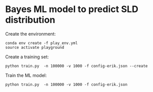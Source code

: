 # Bayes ML model to predict SLD distribution

Create the environment:

```
conda env create -f play_env.yml
source activate playground
```

Create a training set:

```
python train.py  -n 100000 -v 1000 -f config-erik.json --create
```


Train the ML model:

```
python train.py  -n 100000 -v 1000 -f config-erik.json
```

